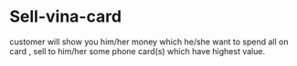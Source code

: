 Sell-vina-card
==============

customer will show you him/her money which he/she want to spend all on card , sell to him/her some phone card(s) which have highest value.
